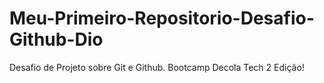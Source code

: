 # Meu-Primeiro-Repositorio-Desafio-Github-Dio
Desafio de Projeto sobre Git e Github. Bootcamp Decola Tech 2 Edição!
